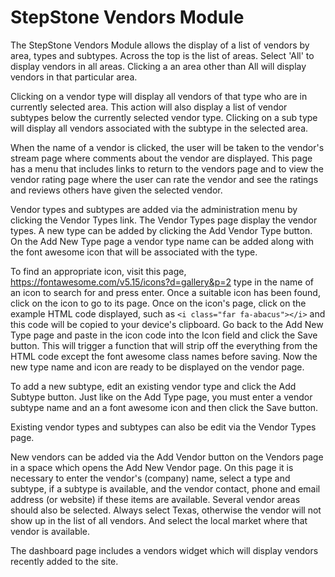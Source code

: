 # StepStone Vendors Module 

The StepStone Vendors Module allows the display of a list of vendors by area, types and 
subtypes. Across the top is the list of areas. Select 'All' to display vendors in all areas. 
Clicking a an area other than All will display vendors in that particular area. 
 
Clicking on a vendor type will display all vendors of that type who are in currently selected 
area. This action will also display a list of vendor subtypes below the currently selected vendor 
type. Clicking on a sub type will display all vendors associated with the subtype in the selected 
area. 
 
When the name of a vendor is clicked, the user will be taken to the vendor's stream page 
where comments about the vendor are displayed. This page has a menu that includes links to 
return to the vendors page and to view the vendor rating page where the user can rate the 
vendor and see the ratings and reviews others have given the selected vendor. 
 
Vendor types and subtypes are added via the administration menu by clicking the Vendor 
Types link. The Vendor Types page display the vendor types. A new type can be added by 
clicking the Add Vendor Type button. On the Add New Type page a vendor type name can be 
added along with the font awesome icon that will be associated with the type.  
 
To find an appropriate icon, visit this page, 
https://fontawesome.com/v5.15/icons?d=gallery&p=2 type in the name of an icon to search for 
and press enter. Once a suitable icon has been found, click on the icon to go to its page. Once 
on the icon's page, click on the example HTML code displayed, such as `<i class="far fa-abacus"></i>` and this code will be copied to your device's clipboard. Go back to the Add 
New Type page and paste in the icon code into the Icon field and click the Save button. This 
will trigger a function that will strip off the everything from the HTML code except the font 
awesome class names before saving. Now the new type name and icon are ready to be 
displayed on the vendor page. 
 
To add a new subtype, edit an existing vendor type and click the Add Subtype button. Just like 
on the Add Type page, you must enter a vendor subtype name and an a font awesome icon 
and then click the Save button. 
 
Existing vendor types and subtypes can also be edit via the Vendor Types page. 
 
New vendors can be added via the Add Vendor button on the Vendors page in a space which 
opens the Add New Vendor page. On this page it is necessary to enter the vendor's (company) 
name, select a type and subtype, if a subtype is available, and the vendor contact, phone and 
email address (or website) if these items are available. Several vendor areas should also be 
selected. Always select Texas, otherwise the vendor will not show up in the list of all vendors. 
And select the local market where that vendor is available. 
 
The dashboard page includes a vendors widget which will display vendors recently added to 
the site.  
